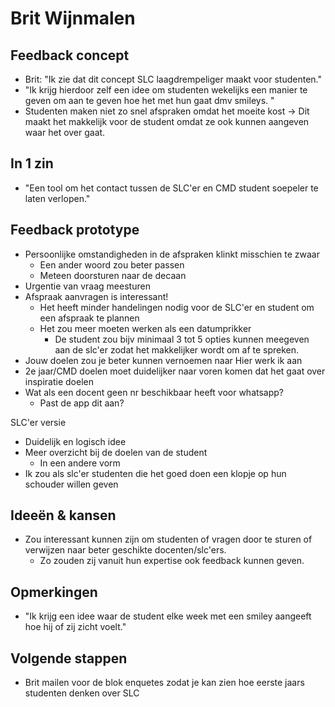 # Brit Wijnmalen

## Feedback concept

* Brit: "Ik zie dat dit concept SLC laagdrempeliger maakt voor studenten."
* "Ik krijg hierdoor zelf een idee om studenten wekelijks een manier te geven om aan te geven hoe het met hun gaat dmv smileys. "
* Studenten maken niet zo snel afspraken omdat het moeite kost -&gt; Dit maakt het makkelijk voor de student omdat ze ook kunnen aangeven waar het over gaat.

## In 1 zin

* "Een tool om het contact tussen de SLC'er en CMD student soepeler te laten verlopen."

## Feedback prototype

* Persoonlijke omstandigheden in de afspraken klinkt misschien te zwaar
  * Een ander woord zou beter passen
  * Meteen doorsturen naar de decaan
* Urgentie van vraag meesturen
* Afspraak aanvragen is interessant! 
  * Het heeft minder handelingen nodig voor de SLC'er en student om een afspraak te plannen
  * Het zou meer moeten werken als een datumprikker
    * De student zou bijv minimaal 3 tot 5 opties kunnen meegeven aan de slc'er zodat het makkelijker wordt om af te spreken.
* Jouw doelen zou je beter kunnen vernoemen naar Hier werk ik aan
* 2e jaar/CMD doelen moet duidelijker naar voren komen dat het gaat over inspiratie doelen
* Wat als een docent geen nr beschikbaar heeft voor whatsapp?
  * Past de app dit aan?

SLC'er versie

* Duidelijk en logisch idee
* Meer overzicht bij de doelen van de student
  * In een andere vorm
* Ik zou als slc'er studenten die het goed doen een klopje op hun schouder willen geven

## Ideeën & kansen

* Zou interessant kunnen zijn om studenten of vragen door te sturen of verwijzen naar beter geschikte docenten/slc'ers.
  * Zo zouden zij vanuit hun expertise ook feedback kunnen geven.

## Opmerkingen

* "Ik krijg een idee waar de student elke week met een smiley aangeeft hoe hij of zij zicht voelt."

## Volgende stappen

* Brit mailen voor de blok enquetes zodat je kan zien hoe eerste jaars studenten denken over SLC


